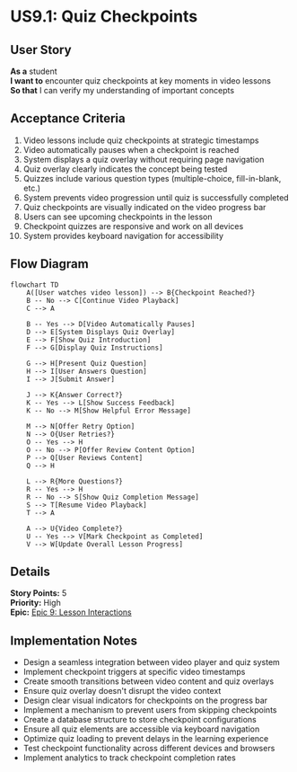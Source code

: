 # US9.1: Quiz Checkpoints

## User Story

**As a** student  
**I want to** encounter quiz checkpoints at key moments in video lessons  
**So that** I can verify my understanding of important concepts

## Acceptance Criteria

1. Video lessons include quiz checkpoints at strategic timestamps
2. Video automatically pauses when a checkpoint is reached
3. System displays a quiz overlay without requiring page navigation
4. Quiz overlay clearly indicates the concept being tested
5. Quizzes include various question types (multiple-choice, fill-in-blank, etc.)
6. System prevents video progression until quiz is successfully completed
7. Quiz checkpoints are visually indicated on the video progress bar
8. Users can see upcoming checkpoints in the lesson
9. Checkpoint quizzes are responsive and work on all devices
10. System provides keyboard navigation for accessibility

## Flow Diagram

```mermaid
flowchart TD
    A([User watches video lesson]) --> B{Checkpoint Reached?}
    B -- No --> C[Continue Video Playback]
    C --> A

    B -- Yes --> D[Video Automatically Pauses]
    D --> E[System Displays Quiz Overlay]
    E --> F[Show Quiz Introduction]
    F --> G[Display Quiz Instructions]

    G --> H[Present Quiz Question]
    H --> I[User Answers Question]
    I --> J[Submit Answer]

    J --> K{Answer Correct?}
    K -- Yes --> L[Show Success Feedback]
    K -- No --> M[Show Helpful Error Message]

    M --> N[Offer Retry Option]
    N --> O{User Retries?}
    O -- Yes --> H
    O -- No --> P[Offer Review Content Option]
    P --> Q[User Reviews Content]
    Q --> H

    L --> R{More Questions?}
    R -- Yes --> H
    R -- No --> S[Show Quiz Completion Message]
    S --> T[Resume Video Playback]
    T --> A

    A --> U{Video Complete?}
    U -- Yes --> V[Mark Checkpoint as Completed]
    V --> W[Update Overall Lesson Progress]
```

## Details

**Story Points:** 5  
**Priority:** High  
**Epic:** [Epic 9: Lesson Interactions](./README.md)

## Implementation Notes

- Design a seamless integration between video player and quiz system
- Implement checkpoint triggers at specific video timestamps
- Create smooth transitions between video content and quiz overlays
- Ensure quiz overlay doesn't disrupt the video context
- Design clear visual indicators for checkpoints on the progress bar
- Implement a mechanism to prevent users from skipping checkpoints
- Create a database structure to store checkpoint configurations
- Ensure all quiz elements are accessible via keyboard navigation
- Optimize quiz loading to prevent delays in the learning experience
- Test checkpoint functionality across different devices and browsers
- Implement analytics to track checkpoint completion rates
